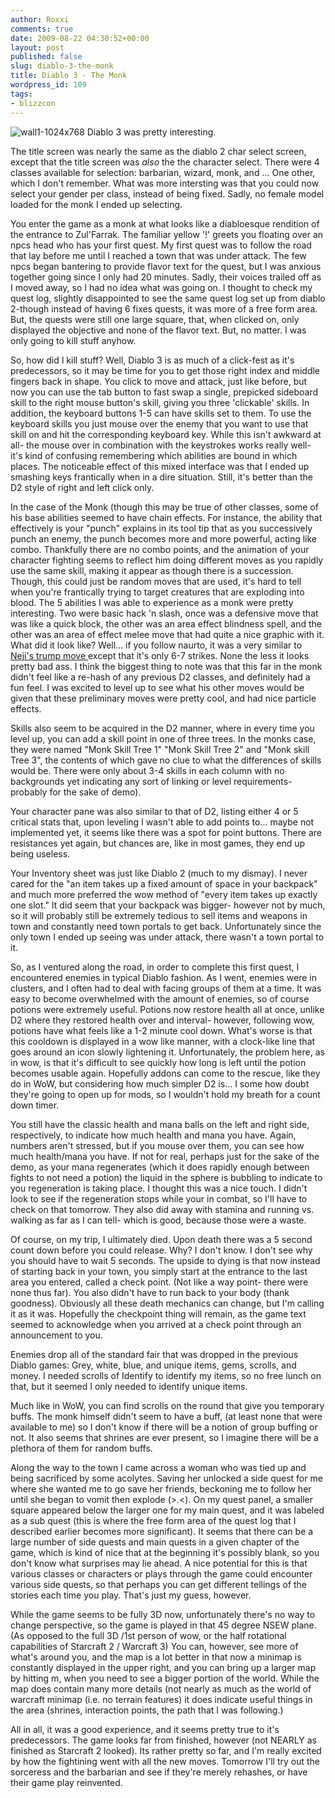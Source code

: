 ```yaml
---
author: Roxxi
comments: true
date: 2009-08-22 04:30:52+00:00
layout: post
published: false
slug: diablo-3-the-monk
title: Diablo 3 - The Monk
wordpress_id: 109
tags:
- blizzcon
---
```


![wall1-1024x768](/img/2009/08/wall1-1024x768-300x225.jpg)
Diablo 3 was pretty interesting. 

The title screen was nearly the same as the diablo 2 char select screen, except that the title screen was _also_ the the character select. There were 4 classes available for selection: barbarian, wizard, monk, and ... One other, which I don't remember. What was more intersting was that you could now select your gender per class, instead of being fixed. Sadly, no female model loaded for the monk I ended up selecting.

You enter the game as a monk at what looks like a diabloesque rendition of the entrance to Zul'Farrak. The familiar yellow '!' greets you floating over an npcs head who has your first quest. My first quest was to follow the road that lay before me until I reached a town that was under attack. The few npcs began bantering to provide flavor text for the quest, but I was anxious together going since I only had 20 minutes. Sadly, their voices trailed off as I moved away, so I had no idea what was going on. I thought to check my quest log, slightly disappointed to see the same quest log set up from diablo 2-though instead of having 6 fixes quests, it was more of a free form area. But, the quests were still one large square, that, when clicked on, only displayed the objective and none of the flavor text. But, no matter. I was only going to kill stuff anyhow. 

So, how did I kill stuff? Well, Diablo 3 is as much of a click-fest as it's predecessors, so it may be time for you to get those right index and middle fingers back in shape. You click to move and attack, just like before, but now you can use the tab button to fast swap a single, prepicked sideboard skill to the right mouse button's skill, giving you three 'clickable' skills. In addition, the keyboard buttons 1-5  can have skills set to them.  To use the keyboard skills you just mouse over the enemy that you want to use that skill on and hit the corresponding keyboard key.  While this isn't awkward at all- the mouse over in combination with the keystrokes works really well- it's kind of confusing remembering which abilities are bound in which places.   The noticeable effect of this mixed interface was that I ended up smashing keys frantically when in a dire situation. Still, it's better than the D2 style of right and left click only.

In the case of the Monk (though this may be true of other classes, some of his base abilities seemed to have chain effects. For instance, the ability that effectively is your "punch" explains in its tool tip that as you successively punch an enemy, the punch becomes more and more powerful, acting like combo.  Thankfully there are no combo points, and the animation of your character fighting seems to reflect him doing different moves as you rapidly use the same skill, making it appear as though there is a succession.  Though, this could just be random moves that are used, it's hard to tell when you're frantically trying to target creatures that are exploding into blood.  The 5 abilities I was able to experience as a monk were pretty interesting. Two were basic hack 'n slash, once was a defensive move that was like a quick block, the other was an area effect blindness spell, and the other was an area of effect melee move that had quite a nice graphic with it. What did it look like? Well... if you follow naurto, it was a very similar to [Neji's trump move ](http://www.youtube.com/watch?v=97YvbrnoAkU&feature=related)except that it's only 6-7 strikes. None the less it looks pretty bad ass.  I think the biggest thing to note was that this far in the monk didn't feel like a re-hash of any previous D2 classes, and definitely had a fun feel. I was excited to level up to see what his other moves would be given that these preliminary moves were pretty cool, and had nice particle effects.

Skills also seem to be acquired in the D2 manner, where in every time you level up, you can add a skill point in one of three trees. In the monks case, they were named "Monk Skill Tree 1" "Monk Skill Tree 2" and "Monk skill Tree 3", the contents of which gave no clue to what the differences of skills would be. There were only about 3-4 skills in each column with no backgrounds yet indicating any sort of linking or level requirements- probably for the sake of demo).

Your character pane was also similar to that of D2, listing either 4 or 5 critical stats that, upon leveling I wasn't able to add points to... maybe not implemented yet, it seems like there was a spot for point buttons. There are resistances yet again, but chances are, like in most games, they end up being useless.

Your Inventory sheet was just like Diablo 2 (much to my dismay). I never cared for the "an item takes up a fixed amount of space in your backpack" and much more preferred the wow method of "every item takes up exactly one slot."  It did seem that your backpack was bigger- however not by much, so it will probably still be extremely tedious to sell items and weapons in town and constantly need town portals to get back. Unfortunately since the only town I ended up seeing was under attack, there wasn't a town portal to it.

So, as I ventured along the road, in order to complete this first quest, I encountered enemies in typical Diablo fashion. As I went, enemies were in clusters, and I often had to deal with facing groups of them at a time. It was easy to become overwhelmed with the amount of enemies, so of course potions were extremely useful. Potions now restore health all at once, unlike D2 where they restored health over and interval- however, following wow, potions have what feels like a 1-2 minute cool down.  What's worse is that this cooldown is displayed in a wow like manner, with a clock-like line that goes around an icon slowly lightening it.  Unfortunately, the problem here, as in wow, is that it's difficult to see quickly how long is left until the potion becomes usable again.  Hopefully addons can come to the rescue, like they do in WoW, but considering how much simpler D2 is... I some how doubt they're going to open up for mods, so I wouldn't hold my breath for a count down timer.  

You still have the classic health and mana balls on the left and right side, respectively, to indicate how much health and mana you have. Again, numbers aren't stressed, but if you mouse over them, you can see how much health/mana you have. If not for real, perhaps just for the sake of the demo, as your mana regenerates (which it does rapidly enough between fights to not need a potion) the liquid in the sphere is bubbling to indicate to you regeneration is taking place. I thought this was a nice touch. I didn't look to see if the regeneration stops while your in combat, so I'll have to check on that tomorrow. They also did away with stamina and running vs. walking as far as I can tell- which is good, because those were a waste.

Of course, on my trip, I ultimately died.  Upon death there was a 5 second count down before you could release. Why? I don't know. I don't see why you should have to wait 5 seconds.  The upside to dying is that now instead of starting back in your town, you simply start at the entrance to the last area you entered, called a check point. (Not like a way point- there were none thus far). You also didn't have to run back to your body (thank goodness). Obviously all these death mechanics can change, but I'm calling it as it was. Hopefully the checkpoint thing will remain, as the game text seemed to acknowledge when you arrived at a check point through an announcement to you.

Enemies drop all of the standard fair that was dropped in the previous Diablo games: Grey, white, blue, and unique items, gems, scrolls, and money. I needed scrolls of Identify to identify my items, so no free lunch on that, but it seemed I only needed to identify unique items.  

Much like in WoW, you can find scrolls on the round that give you temporary buffs.  The monk himself didn't seem to have a buff, (at least none that were available to me) so I don't know if there will be a notion of group buffing or not.  It also seems that shrines are ever present, so I imagine there will be a plethora of them for random buffs.

Along the way to the town I came across a woman who was tied up and being sacrificed by some acolytes.  Saving her unlocked a side quest for me where she wanted me to go save her friends, beckoning me to follow her until she began to vomit then explode (>*.*<).  On my quest panel, a smaller square appeared below the larger one for my main quest, and it was labeled as a sub quest (this is where the free form area of the quest log that I described earlier becomes more significant).  It seems that there can be a large number of side quests and main quests in a given chapter of the game, which is kind of nice that at the beginning it's possibly blank, so you don't know what surprises may lie ahead. A nice potential for this is that various classes or characters or plays through the game could encounter various side quests, so that perhaps you can get different tellings of the stories each time you play. That's just my guess, however.

While the game seems to be fully 3D now, unfortunately there's no way to change perspective, so the game is played in that 45 degree NSEW plane. (As opposed to the full 3D /1st person of wow, or the half rotational capabilities of Starcraft 2 / Warcraft 3) You can, however, see more of what's around you, and the map is a lot better in that now a minimap is constantly displayed in the upper right, and you can bring up a larger map by hitting m, when you need to see a bigger portion of the world. While the map does contain many more details (not nearly as much as the world of warcraft minimap (i.e. no terrain features) it does indicate useful things in the area (shrines, interaction points, the path that I was following.)

All in all, it was a good experience, and it seems pretty true to it's predecessors.  The game looks far from finished, however (not NEARLY as finished as Starcraft 2 looked). Its rather pretty so far, and I'm really excited by how the fightining went with all the new moves. Tomorrow I'll try out the sorceress and the barbarian and see if they're merely rehashes, or have their game play reinvented.




